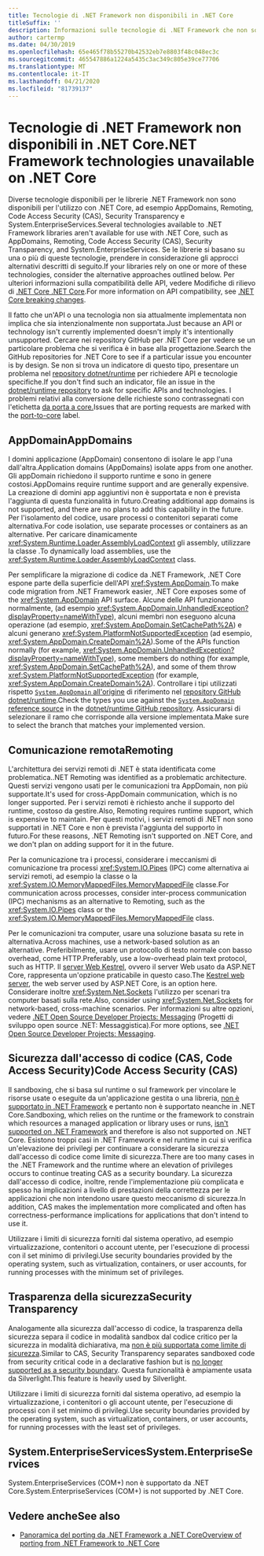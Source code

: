 ```yaml
---
title: Tecnologie di .NET Framework non disponibili in .NET Core
titleSuffix: ''
description: Informazioni sulle tecnologie di .NET Framework che non sono disponibili in .NET Core
author: cartermp
ms.date: 04/30/2019
ms.openlocfilehash: 65e465f78b55270b42532eb7e8803f48c048ec3c
ms.sourcegitcommit: 465547886a1224a5435c3ac349c805e39ce77706
ms.translationtype: MT
ms.contentlocale: it-IT
ms.lasthandoff: 04/21/2020
ms.locfileid: "81739137"
---
```

# <a name="net-framework-technologies-unavailable-on-net-core"></a><span data-ttu-id="835c5-103">Tecnologie di .NET Framework non disponibili in .NET Core</span><span class="sxs-lookup"><span data-stu-id="835c5-103">.NET Framework technologies unavailable on .NET Core</span></span>

<span data-ttu-id="835c5-104">Diverse tecnologie disponibili per le librerie .NET Framework non sono disponibili per l'utilizzo con .NET Core, ad esempio AppDomains, Remoting, Code Access Security (CAS), Security Transparency e System.EnterpriseServices.</span><span class="sxs-lookup"><span data-stu-id="835c5-104">Several technologies available to .NET Framework libraries aren't available for use with .NET Core, such as AppDomains, Remoting, Code Access Security (CAS), Security Transparency, and System.EnterpriseServices.</span></span> <span data-ttu-id="835c5-105">Se le librerie si basano su una o più di queste tecnologie, prendere in considerazione gli approcci alternativi descritti di seguito.</span><span class="sxs-lookup"><span data-stu-id="835c5-105">If your libraries rely on one or more of these technologies, consider the alternative approaches outlined below.</span></span> <span data-ttu-id="835c5-106">Per ulteriori informazioni sulla compatibilità delle API, vedere Modifiche di rilievo di [.NET Core .NET Core](../compatibility/breaking-changes.md).</span><span class="sxs-lookup"><span data-stu-id="835c5-106">For more information on API compatibility, see [.NET Core breaking changes](../compatibility/breaking-changes.md).</span></span>

<span data-ttu-id="835c5-107">Il fatto che un'API o una tecnologia non sia attualmente implementata non implica che sia intenzionalmente non supportata.</span><span class="sxs-lookup"><span data-stu-id="835c5-107">Just because an API or technology isn't currently implemented doesn't imply it's intentionally unsupported.</span></span> <span data-ttu-id="835c5-108">Cercare nei repository GitHub per .NET Core per vedere se un particolare problema che si verifica è in base alla progettazione.</span><span class="sxs-lookup"><span data-stu-id="835c5-108">Search the GitHub repositories for .NET Core to see if a particular issue you encounter is by design.</span></span> <span data-ttu-id="835c5-109">Se non si trova un indicatore di questo tipo, presentare un problema nel [repository dotnet/runtime](https://github.com/dotnet/runtime/issues) per richiedere API e tecnologie specifiche.</span><span class="sxs-lookup"><span data-stu-id="835c5-109">If you don't find such an indicator, file an issue in the [dotnet/runtime repository](https://github.com/dotnet/runtime/issues) to ask for specific APIs and technologies.</span></span> <span data-ttu-id="835c5-110">I problemi relativi alla conversione delle richieste sono contrassegnati con l'etichetta [da porta a core.](https://github.com/dotnet/runtime/labels/port-to-core)</span><span class="sxs-lookup"><span data-stu-id="835c5-110">Issues that are porting requests are marked with the [port-to-core](https://github.com/dotnet/runtime/labels/port-to-core) label.</span></span>

## <a name="appdomains"></a><span data-ttu-id="835c5-111">AppDomain</span><span class="sxs-lookup"><span data-stu-id="835c5-111">AppDomains</span></span>

<span data-ttu-id="835c5-112">I domini applicazione (AppDomain) consentono di isolare le app l'una dall'altra.</span><span class="sxs-lookup"><span data-stu-id="835c5-112">Application domains (AppDomains) isolate apps from one another.</span></span> <span data-ttu-id="835c5-113">Gli appDomain richiedono il supporto runtime e sono in genere costosi.</span><span class="sxs-lookup"><span data-stu-id="835c5-113">AppDomains require runtime support and are generally expensive.</span></span> <span data-ttu-id="835c5-114">La creazione di domini app aggiuntivi non è supportata e non è prevista l'aggiunta di questa funzionalità in futuro.</span><span class="sxs-lookup"><span data-stu-id="835c5-114">Creating additional app domains is not supported, and there are no plans to add this capability in the future.</span></span> <span data-ttu-id="835c5-115">Per l'isolamento del codice, usare processi o contenitori separati come alternativa.</span><span class="sxs-lookup"><span data-stu-id="835c5-115">For code isolation, use separate processes or containers as an alternative.</span></span> <span data-ttu-id="835c5-116">Per caricare dinamicamente <xref:System.Runtime.Loader.AssemblyLoadContext> gli assembly, utilizzare la classe .</span><span class="sxs-lookup"><span data-stu-id="835c5-116">To dynamically load assemblies, use the <xref:System.Runtime.Loader.AssemblyLoadContext> class.</span></span>

<span data-ttu-id="835c5-117">Per semplificare la migrazione di codice da .NET Framework, .NET Core espone parte della superficie dell'API <xref:System.AppDomain>.</span><span class="sxs-lookup"><span data-stu-id="835c5-117">To make code migration from .NET Framework easier, .NET Core exposes some of the <xref:System.AppDomain> API surface.</span></span> <span data-ttu-id="835c5-118">Alcune delle API funzionano normalmente, (ad esempio <xref:System.AppDomain.UnhandledException?displayProperty=nameWithType>), alcuni membri non eseguono alcuna operazione (ad esempio, <xref:System.AppDomain.SetCachePath%2A>) e alcuni generano <xref:System.PlatformNotSupportedException> (ad esempio, <xref:System.AppDomain.CreateDomain%2A>).</span><span class="sxs-lookup"><span data-stu-id="835c5-118">Some of the APIs function normally (for example, <xref:System.AppDomain.UnhandledException?displayProperty=nameWithType>), some members do nothing (for example, <xref:System.AppDomain.SetCachePath%2A>), and some of them throw <xref:System.PlatformNotSupportedException> (for example, <xref:System.AppDomain.CreateDomain%2A>).</span></span> <span data-ttu-id="835c5-119">Controllare i tipi utilizzati rispetto [ `System.AppDomain` all'origine](https://github.com/dotnet/runtime/blob/master/src/libraries/System.Private.CoreLib/src/System/AppDomain.cs) di riferimento nel [repository GitHub dotnet/runtime](https://github.com/dotnet/runtime).</span><span class="sxs-lookup"><span data-stu-id="835c5-119">Check the types you use against the [`System.AppDomain` reference source](https://github.com/dotnet/runtime/blob/master/src/libraries/System.Private.CoreLib/src/System/AppDomain.cs) in the [dotnet/runtime GitHub repository](https://github.com/dotnet/runtime).</span></span> <span data-ttu-id="835c5-120">Assicurarsi di selezionare il ramo che corrisponde alla versione implementata.</span><span class="sxs-lookup"><span data-stu-id="835c5-120">Make sure to select the branch that matches your implemented version.</span></span>

## <a name="remoting"></a><span data-ttu-id="835c5-121">Comunicazione remota</span><span class="sxs-lookup"><span data-stu-id="835c5-121">Remoting</span></span>

<span data-ttu-id="835c5-122">L'architettura dei servizi remoti di .NET è stata identificata come problematica.</span><span class="sxs-lookup"><span data-stu-id="835c5-122">.NET Remoting was identified as a problematic architecture.</span></span> <span data-ttu-id="835c5-123">Questi servizi vengono usati per le comunicazioni tra AppDomain, non più supportate.</span><span class="sxs-lookup"><span data-stu-id="835c5-123">It's used for cross-AppDomain communication, which is no longer supported.</span></span> <span data-ttu-id="835c5-124">Per i servizi remoti è richiesto anche il supporto del runtime, costoso da gestire.</span><span class="sxs-lookup"><span data-stu-id="835c5-124">Also, Remoting requires runtime support, which is expensive to maintain.</span></span> <span data-ttu-id="835c5-125">Per questi motivi, i servizi remoti di .NET non sono supportati in .NET Core e non è prevista l'aggiunta del supporto in futuro.</span><span class="sxs-lookup"><span data-stu-id="835c5-125">For these reasons, .NET Remoting isn't supported on .NET Core, and we don't plan on adding support for it in the future.</span></span>

<span data-ttu-id="835c5-126">Per la comunicazione tra i processi, considerare i meccanismi di comunicazione tra processi <xref:System.IO.Pipes> (IPC) come alternativa ai servizi remoti, ad esempio la classe o la <xref:System.IO.MemoryMappedFiles.MemoryMappedFile> classe.</span><span class="sxs-lookup"><span data-stu-id="835c5-126">For communication across processes, consider inter-process communication (IPC) mechanisms as an alternative to Remoting, such as the <xref:System.IO.Pipes> class or the <xref:System.IO.MemoryMappedFiles.MemoryMappedFile> class.</span></span>

<span data-ttu-id="835c5-127">Per le comunicazioni tra computer, usare una soluzione basata su rete in alternativa.</span><span class="sxs-lookup"><span data-stu-id="835c5-127">Across machines, use a network-based solution as an alternative.</span></span> <span data-ttu-id="835c5-128">Preferibilmente, usare un protocollo di testo normale con basso overhead, come HTTP.</span><span class="sxs-lookup"><span data-stu-id="835c5-128">Preferably, use a low-overhead plain text protocol, such as HTTP.</span></span> <span data-ttu-id="835c5-129">Il [server Web Kestrel](/aspnet/core/fundamentals/servers/kestrel), ovvero il server Web usato da ASP.NET Core, rappresenta un'opzione praticabile in questo caso.</span><span class="sxs-lookup"><span data-stu-id="835c5-129">The [Kestrel web server](/aspnet/core/fundamentals/servers/kestrel), the web server used by ASP.NET Core, is an option here.</span></span> <span data-ttu-id="835c5-130">Considerare inoltre <xref:System.Net.Sockets> l'utilizzo per scenari tra computer basati sulla rete.</span><span class="sxs-lookup"><span data-stu-id="835c5-130">Also, consider using <xref:System.Net.Sockets> for network-based, cross-machine scenarios.</span></span> <span data-ttu-id="835c5-131">Per informazioni su altre opzioni, vedere [.NET Open Source Developer Projects: Messaging](https://github.com/Microsoft/dotnet/blob/master/dotnet-developer-projects.md#messaging) (Progetti di sviluppo open source .NET: Messaggistica).</span><span class="sxs-lookup"><span data-stu-id="835c5-131">For more options, see [.NET Open Source Developer Projects: Messaging](https://github.com/Microsoft/dotnet/blob/master/dotnet-developer-projects.md#messaging).</span></span>

## <a name="code-access-security-cas"></a><span data-ttu-id="835c5-132">Sicurezza dall'accesso di codice (CAS, Code Access Security)</span><span class="sxs-lookup"><span data-stu-id="835c5-132">Code Access Security (CAS)</span></span>

<span data-ttu-id="835c5-133">Il sandboxing, che si basa sul runtime o sul framework per vincolare le risorse usate o eseguite da un'applicazione gestita o una libreria, [non è supportato in .NET Framework](../../framework/misc/code-access-security.md) e pertanto non è supportato neanche in .NET Core.</span><span class="sxs-lookup"><span data-stu-id="835c5-133">Sandboxing, which relies on the runtime or the framework to constrain which resources a managed application or library uses or runs, [isn't supported on .NET Framework](../../framework/misc/code-access-security.md) and therefore is also not supported on .NET Core.</span></span> <span data-ttu-id="835c5-134">Esistono troppi casi in .NET Framework e nel runtime in cui si verifica un'elevazione dei privilegi per continuare a considerare la sicurezza dall'accesso di codice come limite di sicurezza.</span><span class="sxs-lookup"><span data-stu-id="835c5-134">There are too many cases in the .NET Framework and the runtime where an elevation of privileges occurs to continue treating CAS as a security boundary.</span></span> <span data-ttu-id="835c5-135">La sicurezza dall'accesso di codice, inoltre, rende l'implementazione più complicata e spesso ha implicazioni a livello di prestazioni della correttezza per le applicazioni che non intendono usare questo meccanismo di sicurezza.</span><span class="sxs-lookup"><span data-stu-id="835c5-135">In addition, CAS makes the implementation more complicated and often has correctness-performance implications for applications that don't intend to use it.</span></span>

<span data-ttu-id="835c5-136">Utilizzare i limiti di sicurezza forniti dal sistema operativo, ad esempio virtualizzazione, contenitori o account utente, per l'esecuzione di processi con il set minimo di privilegi.</span><span class="sxs-lookup"><span data-stu-id="835c5-136">Use security boundaries provided by the operating system, such as virtualization, containers, or user accounts, for running processes with the minimum set of privileges.</span></span>

## <a name="security-transparency"></a><span data-ttu-id="835c5-137">Trasparenza della sicurezza</span><span class="sxs-lookup"><span data-stu-id="835c5-137">Security Transparency</span></span>

<span data-ttu-id="835c5-138">Analogamente alla sicurezza dall'accesso di codice, la trasparenza della sicurezza separa il codice in modalità sandbox dal codice critico per la sicurezza in modalità dichiarativa, ma [non è più supportata come limite di sicurezza](../../framework/misc/security-transparent-code.md).</span><span class="sxs-lookup"><span data-stu-id="835c5-138">Similar to CAS, Security Transparency separates sandboxed code from security critical code in a declarative fashion but is [no longer supported as a security boundary](../../framework/misc/security-transparent-code.md).</span></span> <span data-ttu-id="835c5-139">Questa funzionalità è ampiamente usata da Silverlight.</span><span class="sxs-lookup"><span data-stu-id="835c5-139">This feature is heavily used by Silverlight.</span></span>

<span data-ttu-id="835c5-140">Utilizzare i limiti di sicurezza forniti dal sistema operativo, ad esempio la virtualizzazione, i contenitori o gli account utente, per l'esecuzione di processi con il set minimo di privilegi.</span><span class="sxs-lookup"><span data-stu-id="835c5-140">Use security boundaries provided by the operating system, such as virtualization, containers, or user accounts, for running processes with the least set of privileges.</span></span>

## <a name="systementerpriseservices"></a><span data-ttu-id="835c5-141">System.EnterpriseServices</span><span class="sxs-lookup"><span data-stu-id="835c5-141">System.EnterpriseServices</span></span>

<span data-ttu-id="835c5-142">System.EnterpriseServices (COM+) non è supportato da .NET Core.</span><span class="sxs-lookup"><span data-stu-id="835c5-142">System.EnterpriseServices (COM+) is not supported by .NET Core.</span></span>

## <a name="see-also"></a><span data-ttu-id="835c5-143">Vedere anche</span><span class="sxs-lookup"><span data-stu-id="835c5-143">See also</span></span>

- [<span data-ttu-id="835c5-144">Panoramica del porting da .NET Framework a .NET Core</span><span class="sxs-lookup"><span data-stu-id="835c5-144">Overview of porting from .NET Framework to .NET Core</span></span>](../porting/index.md)
